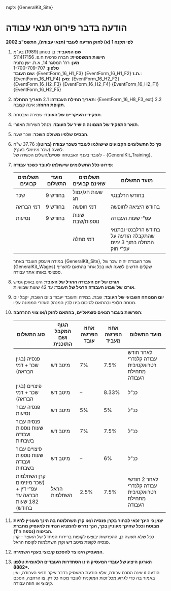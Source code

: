 לקוח: {GeneralKit_Site}

# הודעה בדבר פירוט תנאי עבודה  
**לפי תקנה 1 (א) לחוק הודעה לעובד (תנאי עבודה), התשס"ב 2002**  

1. **שם המעביד**: בן בטחון (1989) בע"מ  
   **הישות המשפטית**: חברה פרטית ח.פ. 511417156  
   **מען**: רח' המסגר 14, א.ת. ישן נתניה  
   **טלפון**: 1-700-709-707  
   **שם העובד**: {EventForm_16_H1_F3} {EventForm_16_H1_F2}
   **ת.ז.**: {EventForm_16_H1_F4}
   **מען**: {EventForm_16_H2_F2} {EventForm_16_H2_F3} {EventForm_16_H2_F4} {EventForm_16_H2_F1} {EventForm_16_H2_F5}

2. **תאריך תחילת העבודה**:
  2.1 **תאריך התחלה**: {EventForm_16_H8_F3_ext}
  2.2 **תקופת החוזה**: אינה קצובה.  

5. **תפקידיו העיקריים של העובד**: שמירה ואבטחה.  

6. **תואר התפקיד של הממונה הישיר על העובד**: מנהל השירות האזורי.  

7. **הבסיס שלפיו משולם השכר**: שכר שעה.  

8. **סך כל התשלומים הקבועים שישולמו לעובד כשכר עבודה (ברוטו)**: 37.76 ש"ח לשעה (שכר מינימלי בענף).  
   לעובד בענף האבטחה שסיים/השלים הכשרה של - {GeneralKit_Training}.

9. **פירוט כלל התשלומים שישולמו לעובד כשכר עבודה**:  

   | תשלומים קבועים | מועד התשלום | תשלומים שאינם קבועים       | מועד התשלום                                                                 |
   |----------------|--------------|----------------------------|-----------------------------------------------------------------------------|
   | שכר           | 9 בחודש      | שעות חג/גמול חג           | בחודש הרלבנטי                                                               |
   | דמי הבראה      | 9 בחודש      | דמי חופשה                  | בחודש היציאה לחופשה                                                         |
   | נסיעות        | 9 בחודש      | שעות נוספות/שבת           | עפ"י שעות העבודה                                                            |
   |                |              | דמי מחלה                  | בחודש הרלבנטי ובתנאי שהתקבלה הודעה על המחלה בתוך 3 ימים עפ"י חוק          |

   במידה ויועסק העובד באתר {GeneralKit_Site}, שכר העבודה יהיה שכר של {GeneralKit_Wages} שקלים חדשים לשעה ו/או בכל אתר בהתאם לתעריף ספציפי באותו אתר עבודה.  

10. **אורכו של יום העבודה הרגיל של העובד**: הינו באופן גמיש  
   **אורכו של שבוע העבודה הרגיל של העובד**: עד 42 שעות שבועיות.  

11. **יום המנוחה השבועי של העובד**: שבת. במידה והעובד יעבוד ביום השבת, יקבל יום מנוחה חלופי ובהתאם לסיכום בינו לבין המנהל האזורי הממונה עליו.  

12. **הפרשות בעבור תנאים סוציאליים, בהתאם לחוק ו/או צווי ההרחבה**:  

    | סוג התשלום                                        | הגוף המקבל ושם התוכנית        | אחוז הפרשה עובד | אחוז הפרשה מעביד | מועד התשלום                                                              |
    |----------------------------------------------------|--------------------------------|-----------------|------------------|--------------------------------------------------------------------------|
    | פנסיה (בגין שכר + דמי הבראה)                      | מיטב דש                        | 7%              | 7.5%             | לאחר חודש עבודה קלנדרי רטרואקטיבית מתחילת העבודה                       |
    | פיצויים (בגין שכר + דמי הבראה)                    | מיטב דש                        | –               | 8.33%            | כנ"ל                                                                     |
    | פנסיה עבור נסיעות                                  | מיטב דש                        | 5%              | 5%               | כנ"ל                                                                     |
    | פנסיה עבור שעות נוספות ועבודה בשבתות              | מיטב דש                        | 7%              | 7.5%             | כנ"ל                                                                     |
    | פיצויים עבור שעות נוספות ועבודה בשבתות            | מיטב דש                        | –               | 6%               | כנ"ל                                                                     |
    | קרן השתלמות (שכר מינימום עפ"י דין + הבראה עד 182 שעות בחודש) | הראל השתלמות | 2.5%            | 7.5%             | לאחר 2 חודשי עבודה קלנדרי רטרואקטיבית מתחילת העבודה                    |

13. **יצוין כי הינך זכאי לבחור בקרן פנסיה ו/או קרן השתלמות בה הינך מעוניין להיות מבוטח וככל שהינך מעוניין בכך, הנך נדרש להמציא הנחיות למעסיק מחברת הביטוח (נספח ה'1).**  
    ככל שלא תעשה כן, ההפרשות יבוצעו לקופות ברירות המחדל של האוצר – קרן פנסיה לקופת מיטב דש וקרן השתלמות לקופת הראל.  

14. **המעסיק הינו צד להסכם קיבוצי בענף השמירה.**  

15. **הארגון היציג של עובדי המעסיק הינו הסתדרות העובדים הלאומית טלפון 8882\*.**  
    הודעה זו אינה הסכם עבודה, אלא הודעת המעסיק בדבר עיקר תנאי העבודה, ואין באמור בה כדי לגרוע מכל זכות המוקנית לעובד מכוח כל דין, צו הרחבה, הסכם קיבוצי או חוזה עבודה.  


